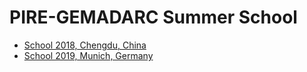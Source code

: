 # PIRE-GEMADARC Summer School

- [School 2018, Chengdu, China](school18)
- [School 2019, Munich, Germany](https://indico.mpp.mpg.de/event/6013/)
